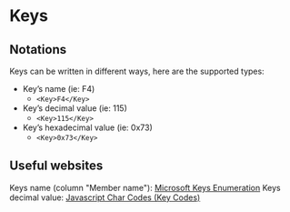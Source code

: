 # Keys

Notations
---
Keys can be written in different ways, here are the supported types:
* Key’s name (ie: F4)
  * `<Key>F4</Key>`
* Key’s decimal value (ie: 115)
  * `<Key>115</Key>`
* Key’s hexadecimal value (ie: 0x73)
  * `<Key>0x73</Key>`

Useful websites
---
Keys name (column "Member name"): [Microsoft Keys Enumeration](https://msdn.microsoft.com/en-us/library/system.windows.forms.keys(v=vs.110).aspx)  
Keys decimal value: [Javascript Char Codes (Key Codes)](https://www.cambiaresearch.com/articles/15/javascript-char-codes-key-codes)
